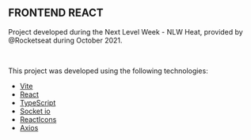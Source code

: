 ## FRONTEND REACT
Project developed during the Next Level Week - NLW Heat, provided by @Rocketseat during October 2021.

<br>

This project was developed using the following technologies:

- [Vite](https://vitejs.dev/)
- [React](https://reactjs.org)
- [TypeScript](https://www.typescriptlang.org/)
- [Socket io](https://socket.io/)
- [ReactIcons](https://react-icons.github.io/react-icons/)
- [Axios](https://axios-http.com/)